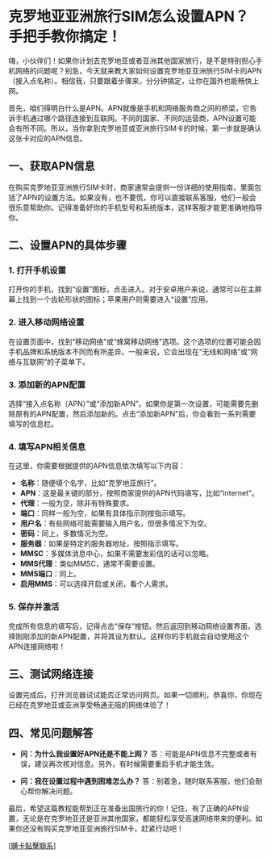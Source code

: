 # 克罗地亚亚洲旅行SIM怎么设置APN？手把手教你搞定！

嗨，小伙伴们！如果你计划去克罗地亚或者亚洲其他国家旅行，是不是特别担心手机网络的问题呢？别急，今天就来教大家如何设置克罗地亚亚洲旅行SIM卡的APN（接入点名称）。相信我，只要跟着步骤来，分分钟搞定，让你在国外也能畅快上网。

首先，咱们得明白什么是APN。APN就像是手机和网络服务商之间的桥梁，它告诉手机通过哪个路径连接到互联网。不同的国家、不同的运营商，APN设置可能会有所不同。所以，当你拿到克罗地亚或亚洲旅行SIM卡的时候，第一步就是确认这张卡对应的APN信息。

## 一、获取APN信息

在购买克罗地亚亚洲旅行SIM卡时，商家通常会提供一份详细的使用指南，里面包括了APN的设置方法。如果没有，也不要慌，你可以直接联系客服，他们一般会很乐意帮助你。记得准备好你的手机型号和系统版本，这样客服才能更准确地指导你。

## 二、设置APN的具体步骤

### 1. 打开手机设置

打开你的手机，找到“设置”图标，点击进入。对于安卓用户来说，通常可以在主屏幕上找到一个齿轮形状的图标；苹果用户则需要进入“设置”应用。

### 2. 进入移动网络设置

在设置页面中，找到“移动网络”或“蜂窝移动网络”选项。这个选项的位置可能会因手机品牌和系统版本不同而有所差异。一般来说，它会出现在“无线和网络”或“网络与互联网”的子菜单下。

### 3. 添加新的APN配置

选择“接入点名称（APN）”或“添加新APN”。如果你是第一次设置，可能需要先删除原有的APN配置，然后添加新的。点击“添加新APN”后，你会看到一系列需要填写的信息栏。

### 4. 填写APN相关信息

在这里，你需要根据提供的APN信息依次填写以下内容：

- **名称**：随便填个名字，比如“克罗地亚旅行”。
- **APN**：这是最关键的部分，按照商家提供的APN代码填写，比如“internet”。
- **代理**：一般为空，除非有特殊要求。
- **端口**：同样一般为空，如果有具体指示则按指示填写。
- **用户名**：有些网络可能需要输入用户名，但很多情况下为空。
- **密码**：同上，多数情况为空。
- **服务器**：如果是特定的服务器地址，按照指示填写。
- **MMSC**：多媒体消息中心，如果不需要发彩信的话可以忽略。
- **MMS代理**：类似MMSC，通常不需要设置。
- **MMS端口**：同上。
- **启用MMS**：可以选择开启或关闭，看个人需求。

### 5. 保存并激活

完成所有信息的填写后，记得点击“保存”按钮。然后返回到移动网络设置界面，选择刚刚添加的新APN配置，并将其设为默认。这样你的手机就会自动使用这个APN连接网络啦！

## 三、测试网络连接

设置完成后，打开浏览器试试能否正常访问网页。如果一切顺利，恭喜你，你现在已经在克罗地亚或亚洲享受畅通无阻的网络体验了！

## 四、常见问题解答

- **问：为什么我设置好APN还是不能上网？**
  答：可能是APN信息不完整或者有误，建议再次核对信息。另外，有时候需要重启手机才能生效。

- **问：我在设置过程中遇到困难怎么办？**
  答：别着急，随时联系客服，他们会耐心帮你解决问题。

最后，希望这篇教程能帮到正在准备出国旅行的你！记住，有了正确的APN设置，无论是在克罗地亚还是亚洲其他国家，都能轻松享受高速网络带来的便利。如果你还没有购买克罗地亚亚洲旅行SIM卡，赶紧行动吧！

[[購卡點擊聯系](https://t.me/s/esim1088)]